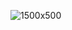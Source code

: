 ![1500x500](https://user-images.githubusercontent.com/120243792/207872518-b07ba4c7-3f52-469a-ac86-20657e3dfb8f.jpeg)
